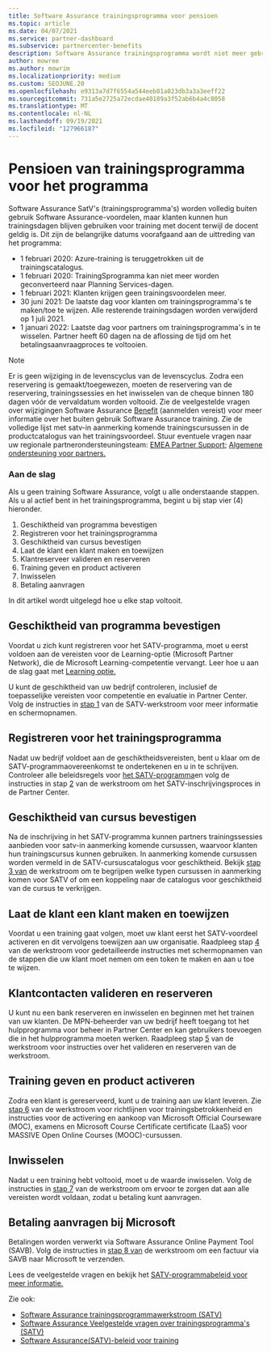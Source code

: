```yaml
---
title: Software Assurance trainingsprogramma voor pensioen
ms.topic: article
ms.date: 04/07/2021
ms.service: partner-dashboard
ms.subservice: partnercenter-benefits
description: Software Assurance trainingsprogramma wordt niet meer gebruikt.
author: mowree
ms.author: mowrim
ms.localizationpriority: medium
ms.custom: SEOJUNE.20
ms.openlocfilehash: e9313a7d7f6554a544eeb81a023db3a3a3eeff22
ms.sourcegitcommit: 731a5e2725a72ecdae40189a3f52ab6b4a4c8058
ms.translationtype: MT
ms.contentlocale: nl-NL
ms.lasthandoff: 09/19/2021
ms.locfileid: "127966187"
---
```

# <a name="training-vouchers-program-retirement"></a>Pensioen van trainingsprogramma voor het programma

Software Assurance SatV's (trainingsprogramma's) worden volledig buiten gebruik Software Assurance-voordelen, maar klanten kunnen hun trainingsdagen blijven gebruiken voor training met docent terwijl de docent geldig is. Dit zijn de belangrijke datums voorafgaand aan de uittreding van het programma: 

- 1 februari 2020: Azure-training is teruggetrokken uit de trainingscatalogus.
- 1 februari 2020: TrainingSprogramma kan niet meer worden geconverteerd naar Planning Services-dagen.  
- 1 februari 2021: Klanten krijgen geen trainingsvoordelen meer. 
- 30 juni 2021: De laatste dag voor klanten om trainingsprogramma's te maken/toe te wijzen. Alle resterende trainingsdagen worden verwijderd op 1 juli 2021.
- 1 januari 2022: Laatste dag voor partners om trainingsprogramma's in te wisselen. Partner heeft 60 dagen na de aflossing de tijd om het betalingsaanvraagproces te voltooien.  

>[!NOTE]
>Er is geen wijziging in de levenscyclus van de levenscyclus. Zodra een reservering is gemaakt/toegewezen, moeten de reservering van de reservering, trainingssessies en het inwisselen van de cheque binnen 180 dagen vóór de vervaldatum worden voltooid.  Zie de veelgestelde vragen over wijzigingen Software Assurance [Benefit](https://partner.microsoft.com/resources/collection/software-assurance-benefit-changes#/) (aanmelden vereist) voor meer informatie over het buiten gebruik Software Assurance training.  Zie de volledige lijst met satv-in aanmerking komende trainingscursussen in de productcatalogus van het trainingsvoordeel. Stuur eventuele vragen naar uw regionale partnerondersteuningsteam: [EMEA Partner Support](mailto:savoucher@msdirectservices.com); [Algemene ondersteuning voor partners.](https://partner.microsoft.com/dashboard/support/servicerequests)



### <a name="get-started"></a>Aan de slag

Als u geen training Software Assurance, volgt u alle onderstaande stappen. Als u al actief bent in het trainingsprogramma, begint u bij stap vier (4) hieronder. 

1. Geschiktheid van programma bevestigen
2. Registreren voor het trainingsprogramma
3. Geschiktheid van cursus bevestigen
4. Laat de klant een klant maken en toewijzen
5. Klantreserveer valideren en reserveren
6. Training geven en product activeren
7. Inwisselen
8. Betaling aanvragen

In dit artikel wordt uitgelegd hoe u elke stap voltooit.

## <a name="confirm-program-eligibility"></a>Geschiktheid van programma bevestigen

Voordat u zich kunt registreren voor het SATV-programma, moet u eerst voldoen aan de vereisten voor de Learning-optie (Microsoft Partner Network), die de Microsoft Learning-competentie vervangt. Leer hoe u aan de slag gaat met [Learning optie.](https://partner.microsoft.com/membership/learning-partners)

U kunt de geschiktheid van uw bedrijf controleren, inclusief de toepasselijke vereisten voor competentie en evaluatie in Partner Center. Volg de instructies in [stap 1](https://query.prod.cms.rt.microsoft.com/cms/api/am/binary/RE4s3bB) van de SATV-werkstroom voor meer informatie en schermopnamen.

## <a name="enroll-in-the-training-program"></a>Registreren voor het trainingsprogramma

Nadat uw bedrijf voldoet aan de geschiktheidsvereisten, bent u klaar om de SATV-programmaovereenkomst te ondertekenen en u in te schrijven. Controleer alle beleidsregels voor [het SATV-programma](https://query.prod.cms.rt.microsoft.com/cms/api/am/binary/RE3koEP)en volg de instructies in stap [2](https://query.prod.cms.rt.microsoft.com/cms/api/am/binary/RE4s3bB) van de werkstroom om het SATV-inschrijvingsproces in de Partner Center.


## <a name="confirm-course-eligibility"></a>Geschiktheid van cursus bevestigen
Na de inschrijving in het SATV-programma kunnen partners trainingssessies aanbieden voor satv-in aanmerking komende cursussen, waarvoor klanten hun trainingscursus kunnen gebruiken. In aanmerking komende cursussen worden vermeld in de SATV-cursuscatalogus voor geschiktheid. Bekijk [stap 3 van](https://query.prod.cms.rt.microsoft.com/cms/api/am/binary/RE4s3bB) de werkstroom om te begrijpen welke typen cursussen in aanmerking komen voor SATV of om een koppeling naar de catalogus voor geschiktheid van de cursus te verkrijgen.

## <a name="have-customer-create-and-assign-voucher"></a>Laat de klant een klant maken en toewijzen

Voordat u een training gaat volgen, moet uw klant eerst het SATV-voordeel activeren en dit vervolgens toewijzen aan uw organisatie. Raadpleeg stap [4](https://query.prod.cms.rt.microsoft.com/cms/api/am/binary/RE4s3bB) van de werkstroom voor gedetailleerde instructies met schermopnamen van de stappen die uw klant moet nemen om een token te maken en aan u toe te wijzen.

## <a name="validate-and-reserve-customer-vouchers"></a>Klantcontacten valideren en reserveren

U kunt nu een bank reserveren en inwisselen en beginnen met het trainen van uw klanten. De MPN-beheerder van uw bedrijf heeft toegang tot het hulpprogramma voor beheer in Partner Center en kan gebruikers toevoegen die in het hulpprogramma moeten werken. Raadpleeg stap [5](https://query.prod.cms.rt.microsoft.com/cms/api/am/binary/RE4s3bB) van de werkstroom voor instructies over het valideren en reserveren van de werkstroom.

## <a name="deliver-training-and-activate-product"></a>Training geven en product activeren

Zodra een klant is gereserveerd, kunt u de training aan uw klant leveren. Zie [stap 6](https://query.prod.cms.rt.microsoft.com/cms/api/am/binary/RE4s3bB) van de werkstroom voor richtlijnen voor trainingsbetrokkenheid en instructies voor de activering en aankoop van Microsoft Official Courseware (MOC), examens en Microsoft Course Certificate certificate (LaaS) voor MASSIVE Open Online Courses (MOOC)-cursussen.

## <a name="redeem-voucher"></a>Inwisselen

Nadat u een training hebt voltooid, moet u de waarde inwisselen. Volg de instructies in [stap 7](https://query.prod.cms.rt.microsoft.com/cms/api/am/binary/RE4s3bB) van de werkstroom om ervoor te zorgen dat aan alle vereisten wordt voldaan, zodat u betaling kunt aanvragen. 


## <a name="request-payment-from-microsoft"></a>Betaling aanvragen bij Microsoft

Betalingen worden verwerkt via Software Assurance Online Payment Tool (SAVB). Volg de instructies in [stap 8 van](https://query.prod.cms.rt.microsoft.com/cms/api/am/binary/RE4s3bB) de werkstroom om een factuur via SAVB naar Microsoft te verzenden. 

Lees de veelgestelde vragen en bekijk het [SATV-programmabeleid voor meer informatie.](https://query.prod.cms.rt.microsoft.com/cms/api/am/binary/RE3koEP) [](https://query.prod.cms.rt.microsoft.com/cms/api/am/binary/RE3kz5o)

Zie ook:

- [Software Assurance trainingsprogrammawerkstroom (SATV)](https://query.prod.cms.rt.microsoft.com/cms/api/am/binary/RE4s3bB)
- [Software Assurance Veelgestelde vragen over trainingsprogramma's (SATV)](https://query.prod.cms.rt.microsoft.com/cms/api/am/binary/RE3kz5o)
- [Software Assurance(SATV)-beleid voor training](https://query.prod.cms.rt.microsoft.com/cms/api/am/binary/RE3koEP)
